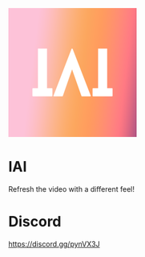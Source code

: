 ![IAI_logo](https://raw.githubusercontent.com/Shio7/IAI/master/g-images/IAI_256.png)
# IAI
Refresh the video with a different feel!

# Discord  
https://discord.gg/pynVX3J  
